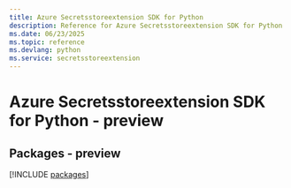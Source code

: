 ```yaml
---
title: Azure Secretsstoreextension SDK for Python
description: Reference for Azure Secretsstoreextension SDK for Python
ms.date: 06/23/2025
ms.topic: reference
ms.devlang: python
ms.service: secretsstoreextension
---
```

# Azure Secretsstoreextension SDK for Python - preview
## Packages - preview
[!INCLUDE [packages](secretsstoreextension-index.md)]